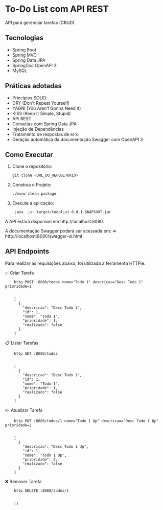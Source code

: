 # To-Do List com API REST

API para gerenciar tarefas (CRUD)

## Tecnologias

- Spring Boot  
- Spring MVC  
- Spring Data JPA  
- SpringDoc OpenAPI 3  
- MySQL  

## Práticas adotadas

- Princípios SOLID  
- DRY (Don't Repeat Yourself)  
- YAGNI (You Aren’t Gonna Need It)  
- KISS (Keep It Simple, Stupid)  
- API REST  
- Consultas com Spring Data JPA  
- Injeção de Dependências  
- Tratamento de respostas de erro  
- Geração automática da documentação Swagger com OpenAPI 3  

## Como Executar

1. Clone o repositório:

   ```bash
   git clone <URL_DO_REPOSITORIO>

2. Construa o Projeto:

    ```bash
    ./mvnw clean package

3. Execute a aplicação:
    ```bash
     java -jar target/todolist-0.0.1-SNAPSHOT.jar
    
A API estará disponível em http://localhost:8080.

A documentação Swagger poderá ser acessada em:
=> http://localhost:8080/swagger-ui.html

## API Endpoints
Para realizar as requisições abaixo, foi utilizada a ferramenta HTTPie.

✅ Criar Tarefa
        
        http POST :8080/todos nome="Todo 1" descricao="Desc Todo 1" prioridade=1


        [
          {
            "descricao": "Desc Todo 1",
            "id": 1,
            "nome": "Todo 1",
            "prioridade": 1,
            "realizado": false
          }
        ]
        
📋 Listar Tarefas

        http GET :8080/todos


        [
          {
            "descricao": "Desc Todo 1",
            "id": 1,
            "nome": "Todo 1",
            "prioridade": 1,
            "realizado": false
          }
        ]
        
✏️ Atualizar Tarefa

        http PUT :8080/todos/1 nome="Todo 1 Up" descricao="Desc Todo 1 Up" prioridade=2


        [
          {
            "descricao": "Desc Todo 1 Up",
            "id": 1,
            "nome": "Todo 1 Up",
            "prioridade": 2,
            "realizado": false
          }
        ]
        
❌ Remover Tarefa

        http DELETE :8080/todos/1

        
        []
